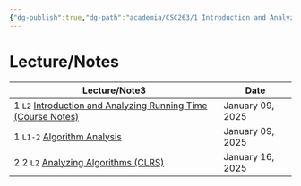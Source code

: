 ```yaml
---
{"dg-publish":true,"dg-path":"academia/CSC263/1 Introduction and Analyzing Running Time/1 - Introduction and Analyzing Running Time.md","permalink":"/academia/csc-263/1-introduction-and-analyzing-running-time/1-introduction-and-analyzing-running-time/","tags":["module","university","cs"],"created":"2025-01-10T00:01:45.004-08:00","updated":"2025-01-10T00:01:58.066-08:00"}
---
```



# Lecture/Notes

<div><table class="dataview table-view-table"><thead class="table-view-thead"><tr class="table-view-tr-header"><th class="table-view-th"><span>Lecture/Note</span><span class="dataview small-text">3</span></th><th class="table-view-th"><span>Date</span></th></tr></thead><tbody class="table-view-tbody"><tr><td><span>1			 <code>L2</code> <a data-tooltip-position="top" aria-label="100 Academia/CSC263/1 Introduction and Analyzing Running Time/Introduction and Analyzing Running Time (Course Notes).md" data-href="100 Academia/CSC263/1 Introduction and Analyzing Running Time/Introduction and Analyzing Running Time (Course Notes).md" href="100 Academia/CSC263/1 Introduction and Analyzing Running Time/Introduction and Analyzing Running Time (Course Notes).md" class="internal-link" target="_blank" rel="noopener nofollow">Introduction and Analyzing Running Time (Course Notes)</a></span></td><td>January 09, 2025</td></tr><tr><td><span>1			 <code>L1-2</code> <a data-tooltip-position="top" aria-label="100 Academia/CSC263/1 Introduction and Analyzing Running Time/Algorithm Analysis.md" data-href="100 Academia/CSC263/1 Introduction and Analyzing Running Time/Algorithm Analysis.md" href="100 Academia/CSC263/1 Introduction and Analyzing Running Time/Algorithm Analysis.md" class="internal-link" target="_blank" rel="noopener nofollow">Algorithm Analysis</a></span></td><td>January 09, 2025</td></tr><tr><td><span>2.2			 <code>L2</code> <a data-tooltip-position="top" aria-label="100 Academia/CSC263/1 Introduction and Analyzing Running Time/Analyzing Algorithms (CLRS).md" data-href="100 Academia/CSC263/1 Introduction and Analyzing Running Time/Analyzing Algorithms (CLRS).md" href="100 Academia/CSC263/1 Introduction and Analyzing Running Time/Analyzing Algorithms (CLRS).md" class="internal-link" target="_blank" rel="noopener nofollow">Analyzing Algorithms (CLRS)</a></span></td><td>January 16, 2025</td></tr></tbody></table></div>
